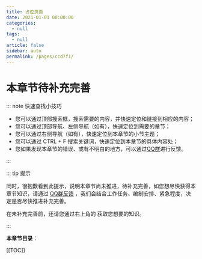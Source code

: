 ```yaml
---
title: 占位页面
date: 2021-01-01 00:00:00
categories: 
  - null
tags: 
  - null
article: false
sidebar: auto
permalink: /pages/ccd7f1/
---
```

# 本章节待补充完善

::: note 快速查找小技巧

- 您可以通过顶部搜索框，搜索需要的内容，并快速定位和链接到相应的内容；
- 您可以通过顶部导航、左侧导航（如有），快速定位到需要的章节；
- 您可以通过右侧导航（如有），快速定位到本章节的小节主题；
- 您可以通过 CTRL + F 搜索关键词，快速定位到本章节的具体内容处；
- 您如果发现本章节的错误、或有不明白的地方，可以通过[QQ群](https://jq.qq.com/?_wv=1027&k=Y6HPvi87)进行反馈。

:::

::: tip 提示

同时，很抱歉看到此提示，说明本章节尚未推进，待补充完善，如您想尽快获得本章节知识，请通过  [QQ群反馈](https://jq.qq.com/?_wv=1027&k=Y6HPvi87) ，我们会结合工作任务、编制安排、紧急程度，决定是否尽快推进补充完善。

在未补充完善前，还请您通过右上角的 <Badge text="旧版手册" type="error" vertical="middle"/> 获取您想要的知识。

:::

**本章节目录**：

[[TOC]]